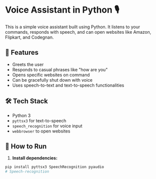 # Voice Assistant in Python 🎙️

This is a simple voice assistant built using Python. It listens to your commands, responds with speech, and can open websites like Amazon, Flipkart, and Codegnan.

## 🔧 Features

- Greets the user
- Responds to casual phrases like "how are you"
- Opens specific websites on command
- Can be gracefully shut down with voice
- Uses speech-to-text and text-to-speech functionalities

## 🛠 Tech Stack

- Python 3
- `pyttsx3` for text-to-speech
- `speech_recognition` for voice input
- `webbrowser` to open websites

## 🚀 How to Run

1. **Install dependencies:**

```bash
pip install pyttsx3 SpeechRecognition pyaudio
# Speech-recognition
